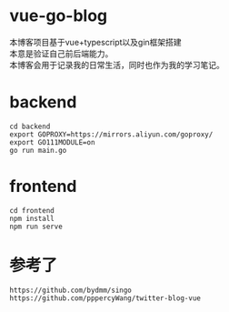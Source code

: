 # vue-go-blog
本博客项目基于vue+typescript以及gin框架搭建<br>
本意是验证自己前后端能力。<br>
本博客会用于记录我的日常生活，同时也作为我的学习笔记。


# backend
    cd backend
    export GOPROXY=https://mirrors.aliyun.com/goproxy/
    export GO111MODULE=on
    go run main.go

# frontend
    cd frontend
    npm install
    npm run serve

# 参考了
    https://github.com/bydmm/singo
    https://github.com/pppercyWang/twitter-blog-vue